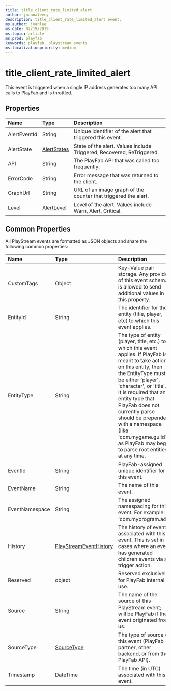```yaml
---
title: title_client_rate_limited_alert
author: joannaleecy
description: title_client_rate_limited_alert event.
ms.author: joanlee
ms.date: 02/19/2019
ms.topic: article
ms.prod: playfab
keywords: playfab, playstream events
ms.localizationpriority: medium
---
```


# title_client_rate_limited_alert

This event is triggered when a single IP address generates too many API calls to PlayFab and is throttled.

## Properties

|Name|Type|Description|
| :--------------------|:-------------------|:----------------------|
|AlertEventId|String|Unique identifier of the alert that triggered this event.|
|AlertState|[AlertStates](data-types/alertstates.md)|State of the alert. Values include Triggered, Recovered, ReTriggered.|
|API|String|The PlayFab API that was called too frequently.|
|ErrorCode|String|Error message that was returned to the client.|
|GraphUrl|String|URL of an image graph of the counter that triggered the alert.|
|Level|[AlertLevel](data-types/alertlevel.md)|Level of the alert. Values include Warn, Alert, Critical.|

## Common Properties

All PlayStream events are formatted as JSON objects and share the following common properties:

|Name|Type|Description|
| :--------------------|:-------------------|:----------------------|
|CustomTags|Object|Key-Value pair storage. Any provider of this event schema is allowed to send additional values in this property.|
|EntityId|String|The identifier for the entity (title, player, etc) to which this event applies.|
|EntityType|String|The type of entity (player, title, etc.) to which this event applies. If PlayFab is meant to take action on this entity, then the EntityType must be either 'player', 'character', or 'title'. It is required that any entity type that PlayFab does not currently parse should be prepended with a namespace (like 'com.mygame.guild') as PlayFab may begin to parse root entities at any time.|
|EventId|String|PlayFab-assigned unique identifier for this event.|
|EventName|String|The name of this event.|
|EventNamespace|String|The assigned namespacing for this event. For example: 'com.myprogram.ads'|
|History|[PlayStreamEventHistory](data-types/playstreameventhistory.md)|The history of events associated with this event. This is set in cases where an event has generated children events via a trigger action.|
|Reserved|object|Reserved exclusively for PlayFab internal use.|
|Source|String|The name of the source of this PlayStream event; will be PlayFab if the event originated from us.|
|SourceType|[SourceType](data-types/sourcetype.md)|The type of source of this event (PlayFab partner, other backend, or from the PlayFab API).|
|Timestamp|DateTime|The time (in UTC) associated with this event.|